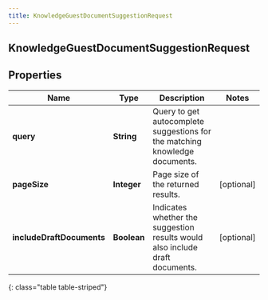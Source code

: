 ```yaml
---
title: KnowledgeGuestDocumentSuggestionRequest
---
```

## KnowledgeGuestDocumentSuggestionRequest


## Properties

| Name | Type | Description | Notes |
| ------------ | ------------- | ------------- | ------------- |
| **query** | <!----><!---->**String**<!----> | Query to get autocomplete suggestions for the matching knowledge documents. |  |
| **pageSize** | <!----><!---->**Integer**<!----> | Page size of the returned results. |  [optional] |
| **includeDraftDocuments** | <!----><!---->**Boolean**<!----> | Indicates whether the suggestion results would also include draft documents. |  [optional] |
{: class="table table-striped"}



